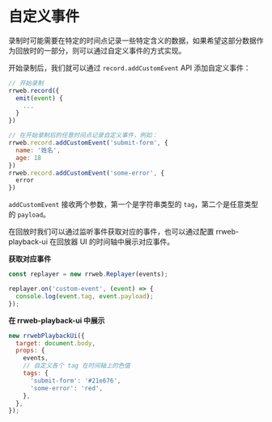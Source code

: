 # 自定义事件

录制时可能需要在特定的时间点记录一些特定含义的数据，如果希望这部分数据作为回放时的一部分，则可以通过自定义事件的方式实现。

开始录制后，我们就可以通过 `record.addCustomEvent` API 添加自定义事件：

```js
// 开始录制
rrweb.record({
  emit(event) {
    ...
  }
})

// 在开始录制后的任意时间点记录自定义事件，例如：
rrweb.record.addCustomEvent('submit-form', {
  name: '姓名',
  age: 18
})
rrweb.record.addCustomEvent('some-error', {
  error
})
```

`addCustomEvent` 接收两个参数，第一个是字符串类型的 `tag`，第二个是任意类型的 `payload`。

在回放时我们可以通过监听事件获取对应的事件，也可以通过配置 rrweb-playback-ui 在回放器 UI 的时间轴中展示对应事件。

**获取对应事件**

```js
const replayer = new rrweb.Replayer(events);

replayer.on('custom-event', (event) => {
  console.log(event.tag, event.payload);
});
```

**在 rrweb-playback-ui 中展示**

```js
new rrwebPlaybackUi({
  target: document.body,
  props: {
    events,
    // 自定义各个 tag 在时间轴上的色值
    tags: {
      'submit-form': '#21e676',
      'some-error': 'red',
    },
  },
});
```
